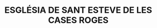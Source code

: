 ---
layout: test
title:  "ESGLÉSIA DE SANT ESTEVE DE LES CASES ROGES"
coordinates:
  - [1.451589295784402, 42.362919506770012]
  - [1.451688750969083, 42.362947553204641]
  - [1.451716261239636, 42.362881167204392]
  - [1.451626970671754, 42.362851589155113]
  - [1.451589295784402, 42.362919506770012]
---